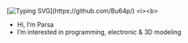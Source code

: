 [![Typing SVG](https://readme-typing-svg.herokuapp.com?color=35083B&background=3DE1FF4A&center=true&lines=This+is+Bu64p!)](https://github.com/Bu64p/)
<i><b>
- Hi, I’m Parsa
- I’m interested in programming, electronic & 3D modeling

</i></b>




